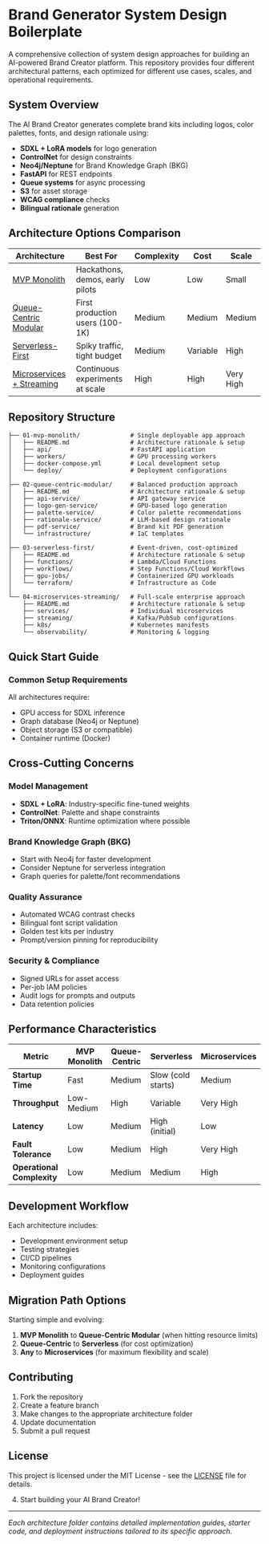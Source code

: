 # Brand Generator System Design Boilerplate

A comprehensive collection of system design approaches for building an AI-powered Brand Creator platform. This repository provides four different architectural patterns, each optimized for different use cases, scales, and operational requirements.

## System Overview

The AI Brand Creator generates complete brand kits including logos, color palettes, fonts, and design rationale using:

- **SDXL + LoRA models** for logo generation
- **ControlNet** for design constraints
- **Neo4j/Neptune** for Brand Knowledge Graph (BKG)
- **FastAPI** for REST endpoints
- **Queue systems** for async processing
- **S3** for asset storage
- **WCAG compliance** checks
- **Bilingual rationale** generation

## Architecture Options Comparison

| Architecture | Best For | Complexity | Cost | Scale |
|-------------|----------|------------|------|-------|
| [MVP Monolith](./01-mvp-monolith/) | Hackathons, demos, early pilots | Low | Low | Small |
| [Queue-Centric Modular](./02-queue-centric-modular/) | First production users (100-1K) | Medium | Medium | Medium |
| [Serverless-First](./03-serverless-first/) | Spiky traffic, tight budget | Medium | Variable | High |
| [Microservices + Streaming](./04-microservices-streaming/) | Continuous experiments at scale | High | High | Very High |

## Repository Structure

```
├── 01-mvp-monolith/              # Single deployable app approach
│   ├── README.md                 # Architecture rationale & setup
│   ├── api/                      # FastAPI application
│   ├── workers/                  # GPU processing workers
│   ├── docker-compose.yml        # Local development setup
│   └── deploy/                   # Deployment configurations
│
├── 02-queue-centric-modular/     # Balanced production approach
│   ├── README.md                 # Architecture rationale & setup
│   ├── api-service/              # API gateway service
│   ├── logo-gen-service/         # GPU-based logo generation
│   ├── palette-service/          # Color palette recommendations
│   ├── rationale-service/        # LLM-based design rationale
│   ├── pdf-service/              # Brand kit PDF generation
│   └── infrastructure/           # IaC templates
│
├── 03-serverless-first/          # Event-driven, cost-optimized
│   ├── README.md                 # Architecture rationale & setup
│   ├── functions/                # Lambda/Cloud Functions
│   ├── workflows/                # Step Functions/Cloud Workflows
│   ├── gpu-jobs/                 # Containerized GPU workloads
│   └── terraform/                # Infrastructure as Code
│
└── 04-microservices-streaming/   # Full-scale enterprise approach
    ├── README.md                 # Architecture rationale & setup
    ├── services/                 # Individual microservices
    ├── streaming/                # Kafka/PubSub configurations
    ├── k8s/                      # Kubernetes manifests
    └── observability/            # Monitoring & logging
```

## Quick Start Guide


### Common Setup Requirements

All architectures require:
- GPU access for SDXL inference
- Graph database (Neo4j or Neptune)
- Object storage (S3 or compatible)
- Container runtime (Docker)

## Cross-Cutting Concerns

### Model Management
- **SDXL + LoRA**: Industry-specific fine-tuned weights
- **ControlNet**: Palette and shape constraints
- **Triton/ONNX**: Runtime optimization where possible

### Brand Knowledge Graph (BKG)
- Start with Neo4j for faster development
- Consider Neptune for serverless integration
- Graph queries for palette/font recommendations

### Quality Assurance
- Automated WCAG contrast checks
- Bilingual font script validation
- Golden test kits per industry
- Prompt/version pinning for reproducibility

### Security & Compliance
- Signed URLs for asset access
- Per-job IAM policies
- Audit logs for prompts and outputs
- Data retention policies

## Performance Characteristics

| Metric | MVP Monolith | Queue-Centric | Serverless | Microservices |
|--------|--------------|---------------|------------|---------------|
| **Startup Time** | Fast | Medium | Slow (cold starts) | Medium |
| **Throughput** | Low-Medium | High | Variable | Very High |
| **Latency** | Low | Medium | High (initial) | Low |
| **Fault Tolerance** | Low | Medium | High | Very High |
| **Operational Complexity** | Low | Medium | Medium | High |

## Development Workflow

Each architecture includes:
- Development environment setup
- Testing strategies
- CI/CD pipelines
- Monitoring configurations
- Deployment guides

## Migration Path Options

Starting simple and evolving:
1. **MVP Monolith** to **Queue-Centric Modular** (when hitting resource limits)
2. **Queue-Centric** to **Serverless** (for cost optimization)
3. **Any** to **Microservices** (for maximum flexibility and scale)

## Contributing

1. Fork the repository
2. Create a feature branch
3. Make changes to the appropriate architecture folder
4. Update documentation
5. Submit a pull request

## License

This project is licensed under the MIT License - see the [LICENSE](LICENSE) file for details.


4. Start building your AI Brand Creator!

---

*Each architecture folder contains detailed implementation guides, starter code, and deployment instructions tailored to its specific approach.*
